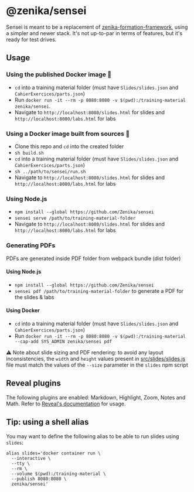 # @zenika/sensei

Sensei is meant to be a replacement of [zenika-formation-framework](https://github.com/Zenika/zenika-formation-framework/),
using a simpler and newer stack. It's not up-to-par in terms of features, but it's ready for test drives.

## Usage

### Using the published Docker image 🐳

- `cd` into a training material folder (must have `Slides/slides.json` and `CahierExercices/parts.json`)
- Run `docker run -it --rm -p 8080:8080 -v $(pwd):/training-material zenika/sensei`.
- Navigate to `http://localhost:8080/slides.html` for slides and `http://localhost:8080/labs.html` for labs

### Using a Docker image built from sources 🐳

- Clone this repo and `cd` into the created folder
- `sh build.sh`
- `cd` into a training material folder (must have `Slides/slides.json` and `CahierExercices/parts.json`)
- `sh ../path/to/sensei/run.sh`
- Navigate to `http://localhost:8080/slides.html` for slides and `http://localhost:8080/labs.html` for labs

### Using Node.js

- `npm install --global https://github.com/Zenika/sensei`
- `sensei serve /path/to/training-material-folder`
- Navigate to `http://localhost:8080/slides.html` for slides and `http://localhost:8080/labs.html` for labs

### Generating PDFs

PDFs are generated inside PDF folder from webpack bundle (dist folder)

#### Using Node.js

- `npm install --global https://github.com/Zenika/sensei`
- `sensei pdf /path/to/training-material-folder` to generate a PDF for the slides & labs

#### Using Docker

- `cd` into a training material folder (must have `Slides/slides.json` and `CahierExercices/parts.json`)
- Run `docker run -it --rm -p 8080:8080 -v $(pwd):/training-material --cap-add SYS_ADMIN zenika/sensei pdf`

⚠️ Note about slide sizing and PDF rendering: to avoid any layout inconsistencies, the `width` and `height` values present in [src/slides/slides.js](src/slides/slides.js) file must match the values of the `--size` parameter in the `slides` npm script

## Reveal plugins

The following plugins are enabled: Markdown, Highlight, Zoom, Notes and Math.
Refer to [Reveal's documentation](https://revealjs.com/plugins/#built-in-plugins) for usage.

## Tip: using a shell alias

You may want to define the following alias to be able to run slides using `slides`:

```
alias slides='docker container run \
  --interactive \
  --tty \
  --rm \
  --volume $(pwd):/training-material \
  --publish 8080:8080 \
  zenika/sensei'
```
